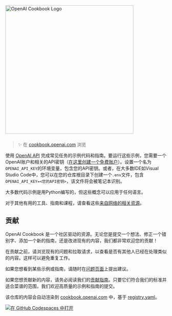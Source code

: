 <a href="https://cookbook.openai.com" target="_blank">
  <picture>
    <source media="(prefers-color-scheme: dark)" srcset="/images/openai-cookbook-white.png" style="max-width: 100%; width: 400px; margin-bottom: 20px">
    <img alt="OpenAI Cookbook Logo" src="/images/openai-cookbook.png" width="400px">
  </picture>
</a>

<h3></h3>

> ✨ 在 [cookbook.openai.com](https://cookbook.openai.com) 浏览

使用 [OpenAI API](https://platform.openai.com/docs/introduction) 完成常见任务的示例代码和指南。要运行这些示例，您需要一个OpenAI账户和相关的API密钥（[在这里创建一个免费账户](https://beta.openai.com/signup)）。设置一个名为`OPENAI_API_KEY`的环境变量，包含您的API密钥。或者，在大多数IDE如Visual Studio Code中，您可以在您的仓库根目录下创建一个`.env`文件，包含`OPENAI_API_KEY=<您的API密钥>`，该文件将会被笔记本识别。

大多数代码示例是用Python编写的，但这些概念可以应用于任何语言。

对于其他有用的工具、指南和课程，请查看这些[来自网络的相关资源](https://cookbook.openai.com/related_resources)。

## 贡献

OpenAI Cookbook 是一个社区驱动的资源。无论您是提交一个想法、修正一个错别字、添加一个新的指南，还是改进现有的内容，我们都非常欢迎您的贡献！

在贡献之前，请浏览现有的问题和拉取请求，以查看是否有其他人已经在处理类似的内容。这样可以避免重复工作。

如果您想看到某些示例或指南，请随时在[问题页面](https://github.com/openai/openai-cookbook/issues)上提出建议。

如果您想贡献新的内容，请务必阅读我们的[贡献指南](/CONTRIBUTING.md)。只要它们符合我们的标准并适合菜谱的范围，我们欢迎高质量的示例和指南的提交。

该仓库的内容会自动渲染到 [cookbook.openai.com](https://cookbook.openai.com) 中，基于 [registry.yaml](/registry.yaml)。

[![在 GitHub Codespaces 中打开](https://github.com/codespaces/badge.svg)](https://github.com/codespaces/new?hide_repo_select=true&ref=main&repo=468576060&machine=basicLinux32gb&location=EastUs)
